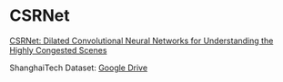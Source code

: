 # CSRNet
[CSRNet: Dilated Convolutional Neural Networks for Understanding the Highly Congested Scenes](https://arxiv.org/abs/1802.10062)

ShanghaiTech Dataset: [Google Drive](https://drive.google.com/open?id=16dhJn7k4FWVwByRsQAEpl9lwjuV03jVI)
